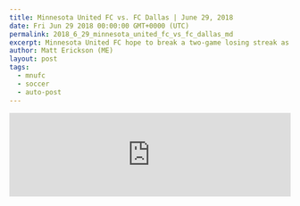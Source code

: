 ```yaml
---
title: Minnesota United FC vs. FC Dallas | June 29, 2018
date: Fri Jun 29 2018 00:00:00 GMT+0000 (UTC)
permalink: 2018_6_29_minnesota_united_fc_vs_fc_dallas_md
excerpt: Minnesota United FC hope to break a two-game losing streak as they host a rebounding FC Dallas.
author: Matt Erickson (ME)
layout: post
tags:
  - mnufc
  - soccer
  - auto-post
---
```

<div class='soccer-video-wrapper'>
    <iframe class='soccer-video' width='100%' height='auto' frameborder='0' allowfullscreen src="https://www.mnufc.com/iframe-video?brightcove_id=5803775577001&brightcove_player_id=default&brightcove_account_id=5534894110001"></iframe>
</div>